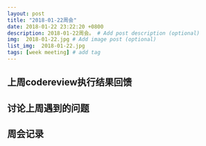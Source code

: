 ```yaml
---
layout: post
title: "2018-01-22周会"
date: 2018-01-22 23:22:20 +0800
description: 2018-01-22周会。 # Add post description (optional)
img:  2018-01-22.jpg # Add image post (optional)
list_img:  2018-01-22.jpg
tags: [week meeting] # add tag
---
```


## 上周codereview执行结果回馈


## 讨论上周遇到的问题


## 周会记录

